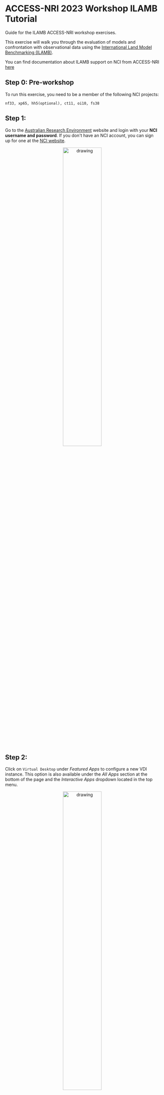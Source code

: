 # ACCESS-NRI 2023 Workshop ILAMB Tutorial
<p>Guide for the ILAMB ACCESS-NRI workshop exercises.</p>

This exercise will walk you through the evaluation of models and confrontation with observational data using the <a href="https://www.ilamb.org/" target="_blank">International Land Model Benchmarking (ILAMB)</a>.

You can find documentation about ILAMB support on NCI from ACCESS-NRI [here](https://ilamb-workflow.readthedocs.io/en/latest/?badge=latest)

## Step 0: Pre-workshop

To run this exercise, you need to be a member of the following NCI projects:
```
nf33, xp65, hh5(optional), ct11, oi10, fs38 
```

## Step 1:
Go to the [Australian Research Environment](https://are.nci.org.au/) website and login with your **NCI username and password**. If you don't have an NCI account, you can sign up for one at the [NCI website](https://my.nci.org.au/mancini/login?next=/mancini/).

<p align="center"><img src="../assets/ARE_setup_guide/setup_image1.png" alt="drawing" width="50%"/></p>

## Step 2:
Click on `Virtual Desktop` under *Featured Apps* to configure a new VDI instance. This option is also available under the *All Apps* section at the bottom of the page and the *Interactive Apps* dropdown located in the top menu.

<p align="center"><img src="../assets/access_rose_cylc/setup_vdi1.png" alt="drawing" width="50%"/></p>

## Step 3:
You will now be presented with the main VDI instance configuration form. Please complete **only** the fields below - leave all other fields blank or to their default values.

- *3.1* **Walltime**: The number of hours the JupyterLab instance will run. `1` hour is sufficient for each of the tutorials.

<p align="center"><img src="../assets/ARE_setup_guide/setup_image3.png" alt="drawing" width="50%"/></p>

- *3.2* **Compute Size**: Select `small(2 cpus, 9 mem)` from the dropdown menu.

<p align="center"><img src="../assets/ARE_setup_guide/setup_image4.png" alt="drawing" width="50%"/></p>

- *3.3* **Project**: Please enter `nf33`. This will allocate SU usage to the workshop project.

<p align="center"><img src="../assets/ARE_setup_guide/setup_image5.png" alt="drawing" width="50%"/></p>

- *3.4* **Storage**: This is the list of `/g/data/` project data storage locations required to complete the workshop tutorials. In ARE, storage locations need to be explicitly defined to access these data from within a VDI instance. Please enter the following string: `gdata/nf33+gdata/xp65`.

<p align="center"><img src="../assets/ARE_setup_guide/setup_image6_1.png" alt="drawing" width="50%"/></p>

- *3.5* Click `Advanced options ...`



- *3.6* **PBS Flags**
The **xp65** conda environment is a containerised environment that requires the `SINGULARITY_OVERLAYIMAGE` environment variable to be defined.
Copy and paste the following:

`-v SINGULARITY_OVERLAYIMAGE=/g/data/xp65/public/apps/med_conda/envs/access-med-0.3.sqsh`

in the **PBS Flags** field of the **advanced options** section:

<p align="center"><img src="../assets/ILAMB/pbsflag.png" alt="drawing" width="60%"/></p>

- *3.7* Click `Launch` to start your VDI Instance.

## Step 4

Once the VDI instance has started (this usually takes around 30 seconds) and this status window should update and look something like the following, reporting that the instance has started and the time remaining. More detailed information on the instance can be accessed by clicking the Session ID link.

<p align="center"><img src="../assets/ILAMB/running.png" alt="drawing" width="60%"/></p>

All that remains to get started is to click `Launch VDI Desktop`.

## Suggestion: Copy + paste from your local machine to VDI

- click on the control bar in the center left of the VDI window
- click on the clipboard: you can copy text from your local machine into this with the usual shortkeys
- right-click and click *Paste* to paste the content in VDI

<p align="center"><img src="../assets/ARE_setup_guide/vdi_copy_paste.png" alt="drawing" width="40%"/></p>

## Step 5
Start a terminal in the VDI session.

<p align="center"><img src="../assets/ILAMB/vdi_desktop.png" alt="drawing" width="60%"/></p>


Then open a terminal, change the directory to your directory in this training section

```
cd /scratch/nf33/$USER
```
If you get the following error: `bash: cd: /scratch/nf33/$: No such file or directory`,you will first need to create the directory with this 
command:
```
mkdir /scratch/nf33/$USER
```

## Step 6
In this directory, we need you to clone the whole repo from GitHub with the command below (if you already have this repo in your directory, you can jump to STEP 7):

```
git clone https://github.com/ACCESS-NRI/workshop-training-2023.git
```

<p align="center"><img src="../assets/ILAMB/gitclone.png" alt="drawing" width="60%"/></p>

Then you are all set to start the exercises.

## Step 7

```
cd ./workshop-training-2023/ilamb
```
Go to the `ilamb` directory. You will see everything we need to run ILAMB on NCI. We have got everything set up so you don't need to organise anything, just use the command below to trigger ILAMB.

```
qsub run_ilamb.pbs
```

<p align="center"><img src="../assets/ILAMB/runilamb.png" alt="drawing" width="60%"/></p>

It will take about 15 mins to finish, use `qstat` to check the status of the processing.
```
qstat
```

## Step 8

After the process terminates, you can find details about the ILAMB running process in the output log file created by PBS.
The file will be named : `workshop.o########`

<p align="center"><img src="../assets/ILAMB/confront.png" alt="drawing" width="60%"/></p>
<p align="center"><img src="../assets/ILAMB/post.png" alt="drawing" width="60%"/></p>


You should now see an `ilamb_result` directory which contains all the results created by ILAMB.

Let's move into the directory:

```
cd ./ilamb_result/workshop
```

Launch an **http.server** using python:

```
python3 -m http.server
```

You can then start Firefox on the VDI screen and access the following address:
localhost address:

```
http://0.0.0.0:8000/
```

In this training, we use two datasets as an example to show you how to use ILAMB.
The output should look like this:

<p align="center"><img src="../assets/ILAMB/ilamb_result.png" alt="drawing"/></p>

You can browse the output by clicking on the links:

<p align="center"><img src="../assets/ILAMB/ilamb_result1.png" alt="drawing"/></p>
<p align="center"><img src="../assets/ILAMB/ilamb_result2.png" alt="drawing"/></p>

## Step 9: Close servers and VDI session

- Close the browser window
- Close the `http` server by prompting `ctrl+C` in the terminal, then prompt `exit` to close the terminal
- In the menu bar (top left), click on `System` and then `Log Out` and close the browser tab or delete the session in *My Interactive Sessions* of the ARE


# End of Tutorial

You can find the expected results of this exercise in this <i>Gadi</i> directory:
```
/g/data/nf33/public/data/ILAMB/ILAMB_RESULT
```

Running ILAMB on <i>Gadi</i> is supported by ACCESS-NRI. You can find further information on <a href="https://access-hive.org.au/model_evaluation/model_evaluation_on_gadi/model_evaluation_on_gadi_ilamb/" target="_blank">this ACCESS-Hive page</a> as well as <a href="https://ilamb-workflow.readthedocs.io/en/latest/" target="_blank"><i>Gadi</i>-specific documentation</a> to supplement the <a href="https://www.ilamb.org" target="_blank">official ILAMB documentation</a> and <a href="https://www.ilamb.org/doc/tutorial.html" target="_blank">tutorials</a>.
